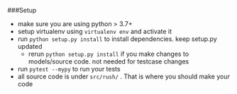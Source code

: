 
###Setup
- make sure you are using python > 3.7+
- setup virtualenv using `virtualenv env` and activate it
- run `python setup.py install` to install dependencies. keep setup.py updated
  - rerun `python setup.py install` if you make changes to models/source code. not needed for testcase changes
- run `pytest --mypy` to run your tests
- all source code is under `src/rush/` . That is where you should make your code
